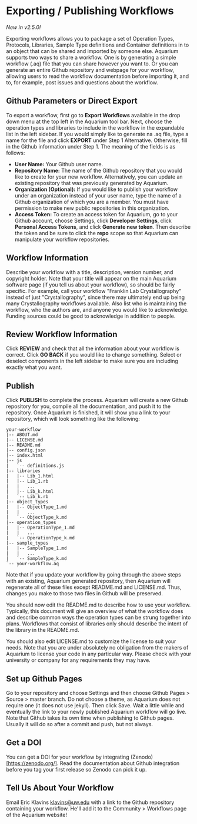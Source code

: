 # Exporting / Publishing Workflows

_New in v2.5.0!_

Exporting workflows allows you to package a set of Operation Types, Protocols, Libraries, Sample Type
definitions and Container definitions in to an object that can be shared and imported by someone else.
Aquarium supports two ways to share a workflow.
One is by generating a simple workflow (.aq) file that you can share however you want to.
Or you can generate an entire Github repository and webpage for your workflow,
allowing users to read the workflow documentation before importing it, and to, for example, post issues and questions about the workflow.

## Github Parameters or Direct Export

To export a workflow, first go to **Export Workflows** available in the drop down menu at the top left in the Aquarium tool bar.
Next, choose the operation types and libraries to include in the workflow in the expandable list in the left sidebar.
If you would simply like to generate na .aq file, type a name for the file and click **EXPORT** under Step 1 Alternative.
Otherwise, fill in the Github information under Step 1. The meaning of the fields is as follows:

- **User Name:** Your Github user name.
- **Repository Name:** The name of the Github repository that you would like to create for your new workflow. Alternatively, you can
  update an existing repository that was previously generated by Aquarium.
- **Organization (Optional):** If you would like to publish your workflow under an organization instead of your user name, type the name of a Github
  organization of which you are a member. You must have permission to make new public repositories in this organization.
- **Access Token:** To create an access token for Aquarium, go to your Github account, choose Settings, click **Developer Settings**,
  click **Personal Access Tokens**, and click **Generate new token**. Then describe the token and be sure to click the **repo**
  scope so that Aquarium can manipulate your workflow repositories.

## Workflow Information

Describe your workflow with a title, description, version number, and copyright holder.
Note that your title will appear on the main Aquarium software page (if you tell us about your workflow), so should be fairly specific.
For example, call your workflow "Franklin Lab Crystallography" instead of just "Crystallography", since there may ultimately end up
being many Crystallography workflows available. Also list who is maintaining the workflow, who the authors are, and anyone you would like to acknowledge.
Funding sources could be good to acknowledge in addition to people.

## Review Workflow Information

Click **REVIEW** and check that all the information about your workflow is correct.
Click **GO BACK** if you would like to change something. Select or deselect components in the left sidebar to make sure you are including exactly what you want.

## Publish

Click **PUBLISH** to complete the process. Aquarium will create a new Github repository for you, compile all the documentation, and push it to the repository.
Once Aquarium is finished, it will show you a link to your repository, which will look something like the following:

```
your-workflow
|-- ABOUT.md
|-- LICENSE.md
|-- README.md
|-- config.json
|-- index.html
|-- js
|   `-- definitions.js
|-- libraries
|   |-- Lib_1.html
|   |-- Lib_1.rb
|   |   ...
|   |-- Lib_k.html
|   `-- Lib_k.rb
|-- object_types
|   |-- ObjectType_1.md
|   |   ...
|   `-- ObjectType_k.md
|-- operation_types
|   |-- OperationType_1.md
|   |   ...
|   `-- OperationType_k.md
|-- sample_types
|   |-- SampleType_1.md
|   |   ...
|   `-- SampleType_k.md
`-- your-workflow.aq
```

Note that if you update your workflow by going through the above steps with an existing, Aquarium generated repository,
then Aquarium will regenerate all of these files except README.md and LICENSE.md.
Thus, changes you make to those two files in Github will be preserved.

You should now edit the README.md to describe how to use your workflow.
Typically, this document will give an overview of what the workflow does and describe common ways the operation types can be strung together into plans.
Workflows that consist of libraries only should describe the intent of the library in the README.md.

You should also edit LICENSE.md to customize the license to suit your needs.
Note that you are under absolutely no obligation from the makers of Aquarium to license your code in any particular way.
Please check with your university or company for any requirements they may have.

## Set up Github Pages

Go to your repository and choose Settings and then choose Github Pages &gt; Source &gt; master branch.
Do not choose a theme, as Aquarium does not require one (it does not use jekyll).
Then click Save. Wait a little while and eventually the link to your newly published Aquarium workflow will go live.
Note that Github takes its own time when publishing to Github pages. Usually it will do so after a commit and push, but not always.

Get a DOI
---
You can get a DOI for your workflow by integrating (Zenodo)[https://zenodo.org/].
Read the documentation about Github integration before you tag your first release so Zenodo can pick it up.

Tell Us About Your Workflow
---

Email Eric Klavins <klavins@uw.edu> with a link to the Github repository containing your workflow.
He'll add it to the Community &gt; Workflows page of the Aquarium website!
